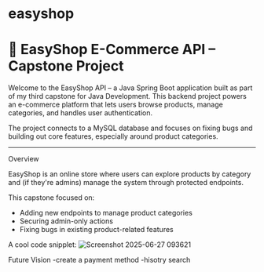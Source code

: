 # easyshop
# 🛒 EasyShop E-Commerce API – Capstone Project

Welcome to the EasyShop API – a Java Spring Boot application built as part of my third capstone for Java Development. This backend project powers an e-commerce platform that lets users browse products, manage categories, and handles user authentication.

The project connects to a MySQL database and focuses on fixing bugs and building out core features, especially around product categories.

---

Overview

EasyShop is an online store where users can explore products by category and (if they're admins) manage the system through protected endpoints.

This capstone focused on:
- Adding new endpoints to manage product categories
- Securing admin-only actions
- Fixing bugs in existing product-related features

A cool code snipplet:
![Screenshot 2025-06-27 093621](https://github.com/user-attachments/assets/3f9740e9-eb1b-463d-9a18-362f4edabdca)

Future Vision
-create a payment method
-hisotry search

